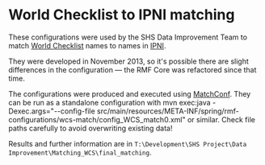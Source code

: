 World Checklist to IPNI matching
================================

These configurations were used by the SHS Data Improvement Team to match [World Checklist](http://apps.kew.org/wcsp/) names to names in [IPNI](http://www.ipni.org/).

They were developed in November 2013, so it's possible there are slight differences in the configuration — the RMF Core was refactored since that time.

The configurations were produced and executed using [MatchConf](../../../../../../../../matchconf).  They can be run as a standalone configuration with
  mvn exec:java -Dexec.args="--config-file src/main/resources/META-INF/spring/rmf-configurations/wcs-match/config_WCS_match0.xml"
or similar.  Check file paths carefully to avoid overwriting existing data!

Results and further information are in `T:\Development\SHS Project\Data Improvement\Matching_WCS\final_matching`.
